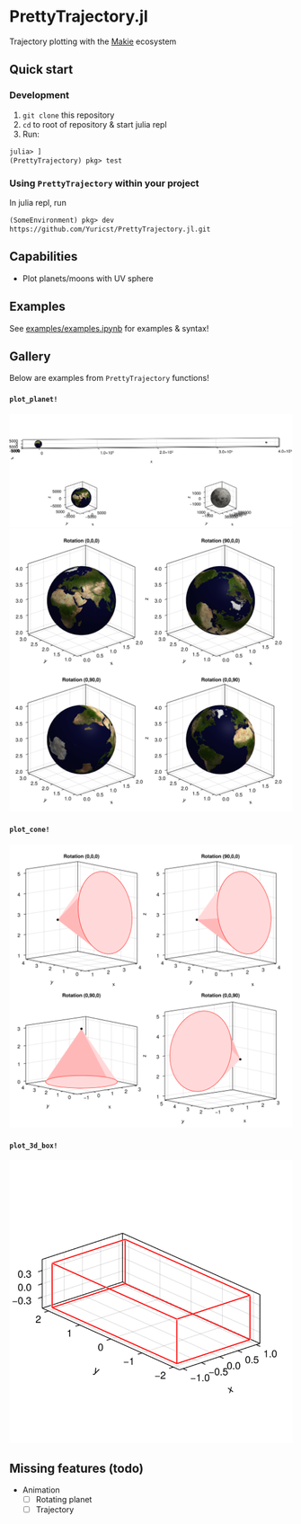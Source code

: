 # PrettyTrajectory.jl
Trajectory plotting with the [Makie](https://docs.makie.org/v0.22/) ecosystem

## Quick start

### Development

1. `git clone` this repository
2. `cd` to root of repository & start julia repl
3. Run:

```julia-repl
julia> ]
(PrettyTrajectory) pkg> test
```

### Using `PrettyTrajectory` within your project

In julia repl, run

```julia-repl
(SomeEnvironment) pkg> dev https://github.com/Yuricst/PrettyTrajectory.jl.git
```

## Capabilities

- Plot planets/moons with UV sphere


## Examples

See [examples/examples.ipynb](examples/examples.ipynb) for examples & syntax!


## Gallery

Below are examples from `PrettyTrajectory` functions!

#### `plot_planet!`

![Earth-Moon System](test/plots/test_earth_moon.png)
![Planet Rotations](test/plots/test_planet_rotations.png)

#### `plot_cone!`

![Cones](test/plots/test_cones.png)

#### `plot_3d_box!`

![Cones](test/plots/test_box.png)


## Missing features (todo)

- Animation
    - [ ] Rotating planet
    - [ ] Trajectory